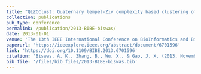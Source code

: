 ```yaml
---
title: "QLZCClust: Quaternary lempel-Ziv complexity based clustering of the RNA-seq read block segments"
collection: publications
pub_type: conference
permalink: /publication/2013-BIBE-biswas/
date: 2013-01-01
venue: 'The 13th IEEE International Conference on BioInformatics and BioEngineering'
paperurl: 'https://ieeexplore.ieee.org/abstract/document/6701596'
link: 'https://doi.org/10.1109/BIBE.2013.6701596'
citation: 'Biswas, A. K., Zhang, B., Wu, X., & Gao, J. X. (2013, November). QLZCClust: Quaternary lempel-Ziv complexity based clustering of the RNA-seq read block segments. In 13th IEEE International Conference on BioInformatics and BioEngineering (pp. 1-4). IEEE.'
bib_file: '/files/bib_files/2013-BIBE-biswas.bib'
---
```

